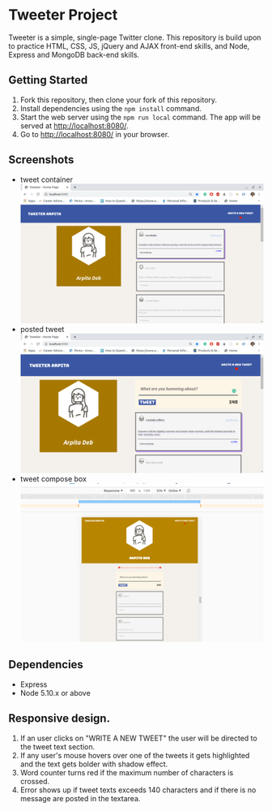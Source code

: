 # Tweeter Project

Tweeter is a simple, single-page Twitter clone.
This repository is build upon to practice HTML, CSS, JS, jQuery and AJAX front-end skills, and Node, Express and MongoDB back-end skills.

## Getting Started

1. Fork this repository, then clone your fork of this repository.
2. Install dependencies using the `npm install` command.
3. Start the web server using the `npm run local` command. The app will be served at <http://localhost:8080/>.
4. Go to <http://localhost:8080/> in your browser.

## Screenshots
- tweet container
!["Screenshot of tweet container"](https://github.com/ArpitaDeb/tweeter/blob/master/docs/tweetContainer.png?raw=true)
- posted tweet
!["Screenshot of posted tweet"](https://github.com/ArpitaDeb/tweeter/blob/master/docs/tweet.png?raw=true)
- tweet compose box
!["Screenshot of tweet compose box"](https://github.com/ArpitaDeb/tweeter/blob/master/docs/tweetcompose.png?raw=true)

## Dependencies

- Express
- Node 5.10.x or above
## Responsive design.
1. If an user clicks on "WRITE A NEW TWEET" the user will be directed to the tweet text section.
2. If any user's mouse hovers over one of the tweets it gets highlighted and the text gets bolder with shadow effect.
3. Word counter turns red if the maximum number of characters is crossed.
4. Error shows up if tweet texts exceeds 140 characters and if there is no message are posted in the textarea.
